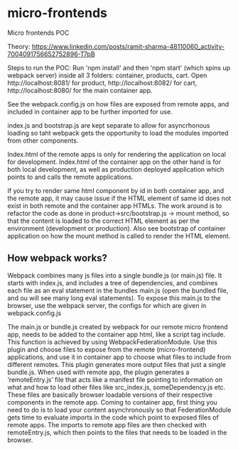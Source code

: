 # micro-frontends
Micro frontends POC

Theory: https://www.linkedin.com/posts/ramit-sharma-48110060_activity-7004091756652752896-T7pB

Steps to run the POC:
Run 'npm install' and then 'npm start' (which spins up webpack server) inside all 3 folders: container, products, cart. Open http://localhost:8081/ for product, http://localhost:8082/ for cart, http://localhost:8080/ for the main container app.

See the webpack.config.js on how files are exposed from remote apps, and included in container app to be further imported for use.

index.js and bootstrap.js are kept separate to allow for asyncrhonous loading so taht webpack gets the opportunity to load the modules imported from other components. 

Index.html of the remote apps is only for rendering the application on local for development. Index.html of the container app on the other hand is for both local development, as well as production deployed application which points to and calls the remote applications.

If you try to render same html component by id in both container app, and the remote app, it may cause issue if the HTML element of same id does not exist in both remote and the container app HTMLs. The work around is to refactor the code as done in product->src/bootstrap.js -> mount method, so that the content is loaded to the correct HTML element as per the environment (development or production). Also see bootstrap of container application on how the mount method is called to render the HTML element.

## How webpack works?
Webpack combines many js files into a single bundle.js (or main.js) file. It starts with index.js, and includes a tree of dependencies, and combines each file as an eval statement in the bundles main.js (open the bundled file, and ou will see many long eval statements). To expose this main.js to the browser, use the webpack server, the configs for which are given in webpack.config.js

The main.js or bundle.js created by webpack for our remote micro frontend app, needs to be added to the container app html, like a script tag include. This function is achieved by using WebpackFederationModule. Use this plugin and choose files to expose from the remote (micro-frontend) applications, and use it in container app to choose what files to include from different remotes. This plugin generates more output files that just a single bundle.js. When used with remote app, the plugin generates a ‘remoteEntry.js’ file that acts like a manifest file pointing to information on what and how to load other files like src_index.js, someDependency.js etc. These files are basically browser loadable versions of their respective components in the remote app. Coming to container app, first thing you need to do is to load your content asynchronously so that FederationModule gets time to evaluate imports in the code which point to exposed files of remote apps. The imports to remote app files are then checked with remoteEntry.js, which then points to the files that needs to be loaded in the browser.

